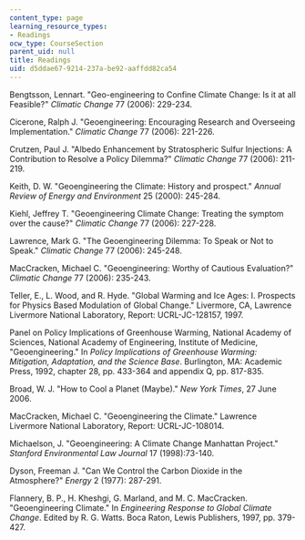 ```yaml
---
content_type: page
learning_resource_types:
- Readings
ocw_type: CourseSection
parent_uid: null
title: Readings
uid: d5ddae67-9214-237a-be92-aaffdd82ca54
---
```


Bengtsson, Lennart. "Geo-engineering to Confine Climate Change: Is it at all Feasible?" _Climatic Change_ 77 (2006): 229-234.

Cicerone, Ralph J. "Geoengineering: Encouraging Research and Overseeing Implementation." _Climatic Change_ 77 (2006): 221-226.

Crutzen, Paul J. "Albedo Enhancement by Stratospheric Sulfur Injections: A Contribution to Resolve a Policy Dilemma?" _Climatic Change_ 77 (2006): 211-219.

Keith, D. W. "Geoengineering the Climate: History and prospect." _Annual Review of Energy and Environment_ 25 (2000): 245-284.

Kiehl, Jeffrey T. "Geoengineering Climate Change: Treating the symptom over the cause?" _Climatic Change_ 77 (2006): 227-228.

Lawrence, Mark G. "The Geoengineering Dilemma: To Speak or Not to Speak." _Climatic Change_ 77 (2006): 245-248.

MacCracken, Michael C. "Geoengineering: Worthy of Cautious Evaluation?" _Climatic Change_ 77 (2006): 235-243.

Teller, E., L. Wood, and R. Hyde. "Global Warming and Ice Ages: I. Prospects for Physics Based Modulation of Global Change." Livermore, CA, Lawrence Livermore National Laboratory, Report: UCRL-JC-128157, 1997.

Panel on Policy Implications of Greenhouse Warming, National Academy of Sciences, National Academy of Engineering, Institute of Medicine, "Geoengineering." In _Policy Implications of Greenhouse Warming: Mitigation, Adaptation, and the Science Base_. Burlington, MA: Academic Press, 1992, chapter 28, pp. 433-364 and appendix Q, pp. 817-835.

Broad, W. J. "How to Cool a Planet (Maybe)." _New York Times_, 27 June 2006.

MacCracken, Michael C. "Geoengineering the Climate." Lawrence Livermore National Laboratory, Report: UCRL-JC-108014.

Michaelson, J. "Geoengineering: A Climate Change Manhattan Project." _Stanford Environmental Law Journal_ 17 (1998):73-140.

Dyson, Freeman J. "Can We Control the Carbon Dioxide in the Atmosphere?" _Energy_ 2 (1977): 287-291.

Flannery, B. P., H. Kheshgi, G. Marland, and M. C. MacCracken. "Geoengineering Climate." In _Engineering Response to Global Climate Change_. Edited by R. G. Watts. Boca Raton, Lewis Publishers, 1997, pp. 379-427.